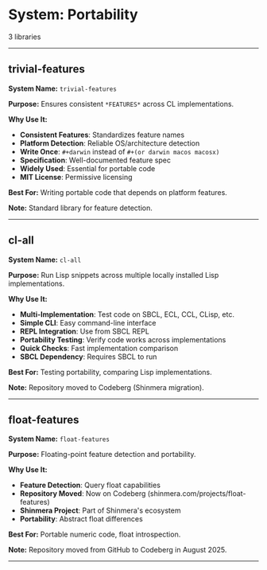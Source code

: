 # System: Portability

3 libraries

---

## trivial-features

**System Name:** `trivial-features`

**Purpose:** Ensures consistent `*FEATURES*` across CL implementations.

**Why Use It:**
- **Consistent Features**: Standardizes feature names
- **Platform Detection**: Reliable OS/architecture detection
- **Write Once**: `#+darwin` instead of `#+(or darwin macos macosx)`
- **Specification**: Well-documented feature spec
- **Widely Used**: Essential for portable code
- **MIT License**: Permissive licensing

**Best For:** Writing portable code that depends on platform features.

**Note:** Standard library for feature detection.

---


## cl-all

**System Name:** `cl-all`

**Purpose:** Run Lisp snippets across multiple locally installed Lisp implementations.

**Why Use It:**
- **Multi-Implementation**: Test code on SBCL, ECL, CCL, CLisp, etc.
- **Simple CLI**: Easy command-line interface
- **REPL Integration**: Use from SBCL REPL
- **Portability Testing**: Verify code works across implementations
- **Quick Checks**: Fast implementation comparison
- **SBCL Dependency**: Requires SBCL to run

**Best For:** Testing portability, comparing Lisp implementations.

**Note:** Repository moved to Codeberg (Shinmera migration).

---


## float-features

**System Name:** `float-features`

**Purpose:** Floating-point feature detection and portability.

**Why Use It:**
- **Feature Detection**: Query float capabilities
- **Repository Moved**: Now on Codeberg (shinmera.com/projects/float-features)
- **Shinmera Project**: Part of Shinmera's ecosystem
- **Portability**: Abstract float differences

**Best For:** Portable numeric code, float introspection.

**Note:** Repository moved from GitHub to Codeberg in August 2025.

---


